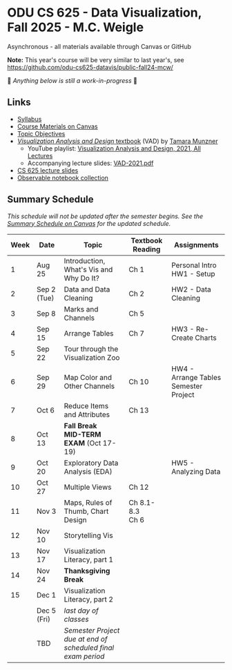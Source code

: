 # ODU CS 625 - Data Visualization, Fall 2025 - M.C. Weigle

Asynchronous - all materials available through Canvas or GitHub

**Note:** This year's course will be very similar to last year's, see <https://github.com/odu-cs625-datavis/public-fall24-mcw/>

:construction: *Anything below is still a work-in-progress* :construction:

## Links

* [Syllabus](syllabus.md)
* [Course Materials on Canvas](https://canvas.odu.edu/courses/187852)
* [Topic Objectives](objectives.md)
* [*Visualization Analysis and Design* textbook](https://www.cs.ubc.ca/~tmm/vadbook/) (VAD) by [Tamara Munzner](https://www.cs.ubc.ca/~tmm/) 
  * YouTube playlist: [Visualization Analysis and Design, 2021, All Lectures](https://www.youtube.com/playlist?list=PLT4XLHmqHJBeB5LwmRmo6ln-m7K3lGvrk)
  * Accompanying lecture slides: [VAD-2021.pdf](https://www.cs.ubc.ca/~tmm/talks/vad/VAD-2021.pdf)
* [CS 625 lecture slides](https://drive.google.com/drive/u/0/folders/19NsAVUzRQB7gVrsBULYO2_oUR2a3Yaf1)
* [Observable notebook collection](https://observablehq.com/collection/@oducs-vis/cs625)

## Summary Schedule

*This schedule will not be updated after the semester begins.  See the [Summary Schedule on Canvas](https://canvas.odu.edu/courses/187852#summary) for the updated schedule.*

|Week |Date|Topic| Textbook Reading| Assignments|
|---|---|---|---|---|
|1| Aug 25| Introduction, What's Vis and Why Do It? | Ch 1| Personal Intro<br/>HW1 - Setup|
|2| Sep 2 (Tue)| Data and Data Cleaning | Ch 2| HW2 - Data Cleaning|
|3| Sep 8| Marks and Channels |Ch 5| |
|4| Sep 15|Arrange Tables | Ch 7 | HW3 - Re-Create Charts|
|5| Sep 22| Tour through the Visualization Zoo | | |
|6| Sep 29| Map Color and Other Channels | Ch 10 | HW4 - Arrange Tables<br/>Semester Project|
|7| Oct 6| Reduce Items and Attributes | Ch 13 | |
|8| Oct 13| **Fall Break**<br/>**MID-TERM EXAM** (Oct 17-19)| |
|9| Oct 20| Exploratory Data Analysis (EDA) |  | HW5 - Analyzing Data|
|10| Oct 27| Multiple Views|Ch 12||
|11| Nov 3| Maps, Rules of Thumb, Chart Design| Ch 8.1-8.3<br/>Ch 6 | |
|12| Nov 10| Storytelling Vis| | |
|13| Nov 17| Visualization Literacy, part 1 | |
|14| Nov 24|**Thanksgiving Break**| |
|15| Dec 1| Visualization Literacy, part 2 |  | |
| | Dec 5 (Fri)| *last day of classes* | | |
| | TBD| *Semester Project due at end of<br/>scheduled final exam period* | | |
